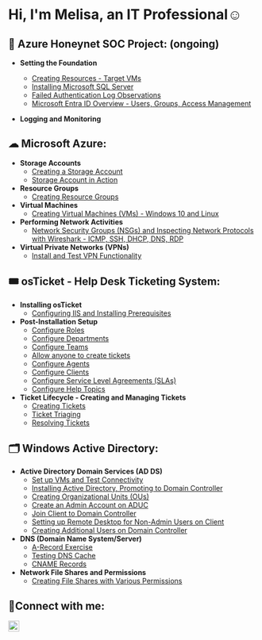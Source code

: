 <h1>Hi, I'm Melisa, an IT Professional</a>☺</h1>

<h2>🍯 Azure Honeynet SOC Project: (ongoing)</h2>

- <b>Setting the Foundation</b>
  - [Creating Resources - Target VMs](https://github.com/melisaaaaaaaaa-er/Creating-Resources-Target-VMS)
  - [Installing Microsoft SQL Server]()
  - [Failed Authentication Log Observations]()
  - [Microsoft Entra ID Overview - Users, Groups, Access Management]()
 
- <b>Logging and Monitoring</b>

<h2>☁ Microsoft Azure:</h2>

- <b>Storage Accounts</b>
  - [Creating a Storage Account](https://github.com/melisaaaaaaaaa-er/Microsoft-Azure-Create-a-Storage-Account.git)
  - [Storage Account in Action](https://github.com/melisaaaaaaaaa-er/Storage-Account-in-Action.git)
- <b>Resource Groups</b>
  - [Creating Resource Groups](https://github.com/melisaaaaaaaaa-er/Creating-Resource-Groups.git)
- <b>Virtual Machines</b>
  - [Creating Virtual Machines (VMs) - Windows 10 and Linux](https://github.com/melisaaaaaaaaa-er/Creating-Virtual-Machines-VMs-Windows-10-and-Linux.git)
- <b>Performing Network Activities</b>
  - [Network Security Groups (NSGs) and Inspecting Network Protocols with Wireshark - ICMP, SSH, DHCP, DNS, RDP](https://github.com/melisaaaaaaaaa-er/Network-Security-Groups-NSGs-and-Inspecting-Network-Protocols-with-Wireshark-ICMP-SSH-DHCP-DNS-RDP.git)
- <b>Virtual Private Networks (VPNs)</b>
  - [Install and Test VPN Functionality](https://github.com/melisaaaaaaaaa-er/Install-and-Test-VPN-Functionality.git)

<h2>🎟 osTicket - Help Desk Ticketing System:</h2>

- <b>Installing osTicket</b>
  - [Configuring IIS and Installing Prerequisites](https://github.com/melisaaaaaaaaa-er/Configuring-IIS-and-Installing-Prerequisites.git)
- <b>Post-Installation Setup</b>
  - [Configure Roles](https://github.com/melisaaaaaaaaa-er/Configure-Roles.git)
  - [Configure Departments](https://github.com/melisaaaaaaaaa-er/Configure-Departments.git)
  - [Configure Teams](https://github.com/melisaaaaaaaaa-er/Configure-Teams.git)
  - [Allow anyone to create tickets](https://github.com/melisaaaaaaaaa-er/Allow-anyone-to-create-tickets.git)
  - [Configure Agents](https://github.com/melisaaaaaaaaa-er/Configure-Agents.git)
  - [Configure Clients](https://github.com/melisaaaaaaaaa-er/Configure-Clients.git)
  - [Configure Service Level Agreements (SLAs)](https://github.com/melisaaaaaaaaa-er/Configure-Service-Level-Agreements-SLAs-.git)
  - [Configure Help Topics](https://github.com/melisaaaaaaaaa-er/Configure-Help-Topics.git)
- <b>Ticket Lifecycle - Creating and Managing Tickets</b>
  - [Creating Tickets](https://github.com/melisaaaaaaaaa-er/Creating-Tickets.git)
  - [Ticket Triaging](https://github.com/melisaaaaaaaaa-er/Ticket-Triaging.git)
  - [Resolving Tickets](https://github.com/melisaaaaaaaaa-er/Resolving-Tickets.git)
 
<h2>🗂 Windows Active Directory:</h2>

- <b>Active Directory Domain Services (AD DS)</b>
  - [Set up VMs and Test Connectivity](https://github.com/melisaaaaaaaaa-er/Set-up-VMs-and-Test-Connectivity.git)
  - [Installing Active Directory, Promoting to Domain Controller](https://github.com/melisaaaaaaaaa-er/Installing-Active-Directory-Promoting-to-Domain-Controller.git)
  - [Creating Organizational Units (OUs)](https://github.com/melisaaaaaaaaa-er/Creating-Organizational-Units-OUs-.git)
  - [Create an Admin Account on ADUC](https://github.com/melisaaaaaaaaa-er/Create-an-Admin-Account-on-ADUC.git)
  - [Join Client to Domain Controller](https://github.com/melisaaaaaaaaa-er/Join-Client-to-Domain-Controller.git)
  - [Setting up Remote Desktop for Non-Admin Users on Client](https://github.com/melisaaaaaaaaa-er/Setting-up-Remote-Desktop-for-Non-Admin-Users-on-Client.git)
  - [Creating Additional Users on Domain Controller](https://github.com/melisaaaaaaaaa-er/Creating-Additional-Users-on-Domain-Controller.git)
- <b>DNS (Domain Name System/Server)</b>
  - [A-Record Exercise](https://github.com/melisaaaaaaaaa-er/A-Record-Exercise.git)
  - [Testing DNS Cache](https://github.com/melisaaaaaaaaa-er/Testing-DNS-Cache.git)
  - [CNAME Records](https://github.com/melisaaaaaaaaa-er/CNAME-Records.git)
- <b>Network File Shares and Permissions</b>
  - [Creating File Shares with Various Permissions](https://github.com/melisaaaaaaaaa-er/Creating-File-Shares-with-Various-Permissions.git)

<h2>🤳Connect with me:</h2>

[<img align="left" alt="Josh | LinkedIn" width="22px" src="https://cdn.jsdelivr.net/npm/simple-icons@v3/icons/linkedin.svg" />][linkedin]

[linkedin]: www.linkedin.com/in/melisa-ersoy
